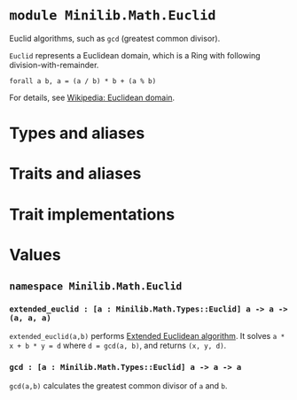 # `module Minilib.Math.Euclid`

Euclid algorithms, such as `gcd` (greatest common divisor).

`Euclid` represents a Euclidean domain, which is a Ring with following division-with-remainder.
```
forall a b, a = (a / b) * b + (a % b)
```

For details, see [Wikipedia: Euclidean domain](https://en.wikipedia.org/wiki/Euclidean_domain).

# Types and aliases

# Traits and aliases

# Trait implementations

# Values

## `namespace Minilib.Math.Euclid`

### `extended_euclid : [a : Minilib.Math.Types::Euclid] a -> a -> (a, a, a)`

`extended_euclid(a,b)` performs
[Extended Euclidean algorithm](https://en.wikipedia.org/wiki/Extended_Euclidean_algorithm).
It solves `a * x + b * y = d` where `d = gcd(a, b)`,
and returns `(x, y, d)`.

### `gcd : [a : Minilib.Math.Types::Euclid] a -> a -> a`

`gcd(a,b)` calculates the greatest common divisor of `a` and `b`.